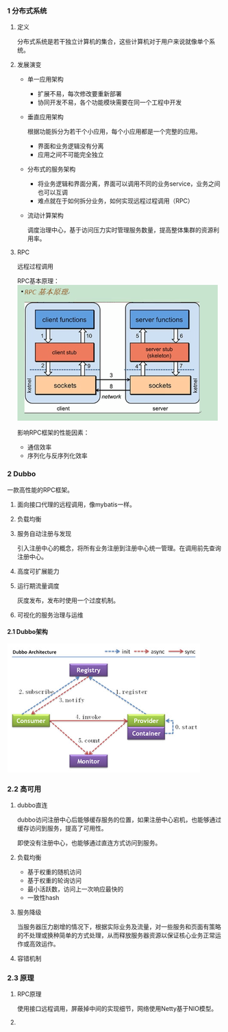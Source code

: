 ### 1 分布式系统

1. 定义

   分布式系统是若干独立计算机的集合，这些计算机对于用户来说就像单个系统。

2. 发展演变

   - 单一应用架构

     - 扩展不易，每次修改要重新部署
     - 协同开发不易，各个功能模块需要在同一个工程中开发

   - 垂直应用架构

     根据功能拆分为若干个小应用，每个小应用都是一个完整的应用。

     - 界面和业务逻辑没有分离
     - 应用之间不可能完全独立

   - 分布式的服务架构

     - 将业务逻辑和界面分离，界面可以调用不同的业务service，业务之间也可以互调
     - 难点就在于如何拆分业务，如何实现远程过程调用（RPC）

   - 流动计算架构

     调度治理中心，基于访问压力实时管理服务数量，提高整体集群的资源利用率。

3. RPC

   远程过程调用

   RPC基本原理：![image-20200311112413767](../images/%E7%AC%94%E8%AE%B0.assets/image-20200311112413767.png)

   影响RPC框架的性能因素：

   - 通信效率
   - 序列化与反序列化效率



### 2 Dubbo

一款高性能的RPC框架。

1. 面向接口代理的远程调用，像mybatis一样。

2. 负载均衡

3. 服务自动注册与发现

   引入注册中心的概念，将所有业务注册到注册中心统一管理。在调用前先查询注册中心。

4. 高度可扩展能力

5. 运行期流量调度

   灰度发布，发布时使用一个过度机制。

6. 可视化的服务治理与运维



#### 2.1 Dubbo架构

![dubbo-architucture](../images/%E7%AC%94%E8%AE%B0.assets/dubbo-architecture.jpg)



### 2.2 高可用

1. dubbo直连

   dubbo访问注册中心后能够缓存服务的位置，如果注册中心宕机，也能够通过缓存访问到服务，提高了可用性。

   即使没有注册中心，也能够通过直连方式访问到服务。

2. 负载均衡

   - 基于权重的随机访问
   - 基于权重的轮询访问
   - 最小活跃数，访问上一次响应最快的
   - 一致性hash

3. 服务降级

   当服务器压力剧增的情况下，根据实际业务及流量，对一些服务和页面有策略的不处理或换种简单的方式处理，从而释放服务器资源以保证核心业务正常运作或高效运作。

4. 容错机制



### 2.3 原理

1. RPC原理

   使用接口远程调用，屏蔽掉中间的实现细节，网络使用Netty基于NIO模型。

2. 